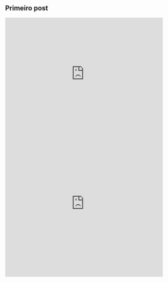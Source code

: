 ## Primeiro post

<iframe width="100%" height="357" frameborder="0"
  src="https://observablehq.com/embed/@brnamaia/vega-lite-api-exercicios?cells=barras"></iframe>


<iframe width="100%" height="471" frameborder="0"
  src="https://observablehq.com/embed/@brnamaia/vega-lite-api-exercicios?cells=scart"></iframe>
